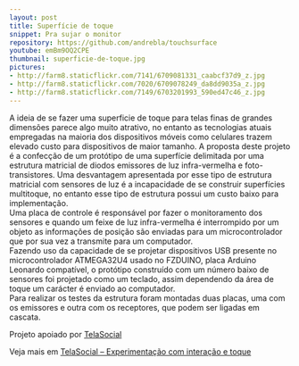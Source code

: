 ```yaml
---
layout: post
title: Superfície de toque
snippet: Pra sujar o monitor
repository: https://github.com/andrebla/touchsurface
youtube: emBm9OQ2CPE
thumbnail: superficie-de-toque.jpg
pictures: 
- http://farm8.staticflickr.com/7141/6709081331_caabcf37d9_z.jpg
- http://farm8.staticflickr.com/7020/6709078249_da8dd9035a_z.jpg
- http://farm8.staticflickr.com/7149/6703201993_590ed47c46_z.jpg
---
```


A ideia de se fazer uma superficie de toque para telas finas de grandes dimensões 
parece algo muito atrativo, no entanto as tecnologias atuais empregadas na maioria 
dos dispositivos móveis como celulares trazem elevado custo para dispositivos de 
maior tamanho. A proposta deste projeto é a confecção de um protótipo de uma 
superfície delimitada por uma estrutura matricial de diodos emissores de luz 
infra-vermelha e foto-transistores. Uma desvantagem apresentada por esse tipo 
de estrutura matricial com sensores de luz é a incapacidade de se construir 
superfícies multitoque, no entanto esse tipo de estrutura possui um custo baixo 
para implementação.  
Uma placa de controle é responsável por fazer o monitoramento dos sensores e 
quando um feixe de luz infra-vermelha é interrompido por um objeto as 
informações de posição são enviadas para um microcontrolador que por sua 
vez a transmite para um computador.  
Fazendo uso da capacidade de se projetar dispositivos USB presente no 
microcontrolador ATMEGA32U4 usado no FZDUINO, placa Arduino Leonardo compatível, 
o protótipo construído com um número baixo de sensores foi projetado como um 
teclado, assim dependendo da área de toque um carácter é enviado ao computador.  
Para realizar os testes da estrutura foram montadas duas placas, uma com os 
emissores e outra com os receptores, que podem ser ligadas em cascata.


Projeto apoiado por [TelaSocial](http://telasocial.com/)


Veja mais em [TelaSocial – Experimentação com interação e toque](http://blog.telasocial.com/experimentacao-com-interacao-e-toque)